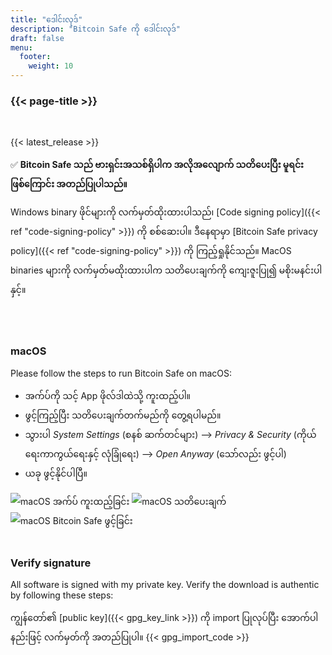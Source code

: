 ```yaml
---
title: "ဒေါင်းလုဒ်"
description: "Bitcoin Safe ကို ဒေါင်းလုဒ်"
draft: false
menu:
  footer:
    weight: 10
---
```


### {{< page-title >}} 

<br>

{{< latest_release >}}


✅ **Bitcoin Safe သည် ဗားရှင်းအသစ်ရှိပါက အလိုအလျောက် သတိပေးပြီး မူရင်းဖြစ်ကြောင်း အတည်ပြုပါသည်။**


Windows binary ဖိုင်များကို လက်မှတ်ထိုးထားပါသည်၊ [Code signing policy]({{< ref "code-signing-policy" >}}) ကို စစ်ဆေးပါ။ ဒီနေရာမှာ [Bitcoin Safe privacy policy]({{< ref "code-signing-policy" >}}) ကို ကြည့်ရှုနိုင်သည်။ MacOS binaries များကို လက်မှတ်မထိုးထားပါက သတိပေးချက်ကို ကျေးဇူးပြု၍ မစိုးမနင်းပါနှင့်။

<br>
<br>

###  macOS 

Please follow the steps to run Bitcoin Safe on macOS:
- အက်ပ်ကို သင့် App ဖိုလ်ဒါထဲသို့ ကူးထည့်ပါ။
- ဖွင့်ကြည့်ပြီး သတိပေးချက်တက်မည်ကို တွေ့ရပါမည်။
- သွားပါ *System Settings* (စနစ် ဆက်တင်များ) --> *Privacy & Security* (ကိုယ်ရေးကာကွယ်ရေးနှင့် လုံခြုံရေး) --> *Open Anyway* (သော်လည်း ဖွင့်ပါ)
- ယခု ဖွင့်နိုင်ပါပြီ။

<img src="/images/mac/copy-app.png" alt="macOS အက်ပ် ကူးထည့်ခြင်း"   /> 
<img src="/images/mac/warning.png" alt="macOS သတိပေးချက်"   /> 
<img src="/images/mac/disable.png" alt="macOS Bitcoin Safe ဖွင့်ခြင်း"   /> 

<br>
<br>

###  Verify signature

All software is signed with my private key. Verify the download is authentic by following these steps:

ကျွန်တော်၏ [public key]({{< gpg_key_link >}}) ကို import ပြုလုပ်ပြီး အောက်ပါနည်းဖြင့် လက်မှတ်ကို အတည်ပြုပါ။
{{< gpg_import_code >}}


<br> 
<br>


<!-- ### Alternative install  via pip  on Mac, Linux, or Windows 
PyPi: https://pypi.org/project/bitcoin-safe/
python -m pip install bitcoin-safe
python -m bitcoin_safe
-->